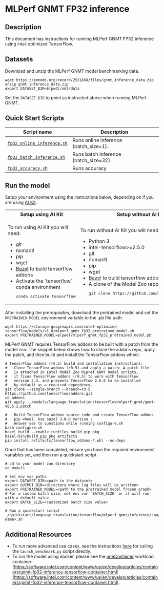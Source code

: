 <!--- 0. Title -->
# MLPerf GNMT FP32 inference

<!-- 10. Description -->
## Description

This document has instructions for running MLPerf GNMT FP32 inference using
Intel-optimized TensorFlow.

<!--- 30. Datasets -->
## Datasets

Download and unzip the MLPerf GNMT model benchmarking data.

```
wget https://zenodo.org/record/2531868/files/gnmt_inference_data.zip
unzip gnmt_inference_data.zip
export DATASET_DIR=$(pwd)/nmt/data
```

Set the `DATASET_DIR` to point as instructed above  when running MLPerf GNMT.

<!--- 40. Quick Start Scripts -->
## Quick Start Scripts

| Script name | Description |
|-------------|-------------|
| [`fp32_online_inference.sh`](/quickstart/language_translation/tensorflow/mlperf_gnmt/inference/cpu/fp32/fp32_online_inference.sh) | Runs online inference (batch_size=1). |
| [`fp32_batch_inference.sh`](/quickstart/language_translation/tensorflow/mlperf_gnmt/inference/cpu/fp32/fp32_batch_inference.sh) | Runs batch inference (batch_size=32). |
| [`fp32_accuracy.sh`](/quickstart/language_translation/tensorflow/mlperf_gnmt/inference/cpu/fp32/fp32_accuracy.sh) | Runs accuracy |

<!--- 50. AI Kit -->
## Run the model

Setup your environment using the instructions below, depending on if you are
using [AI Kit](/docs/general/tensorflow/AIKit.md):

<table>
  <tr>
    <th>Setup using AI Kit</th>
    <th>Setup without AI Kit</th>
  </tr>
  <tr>
    <td>
      <p>To run using AI Kit you will need:</p>
      <ul>
        <li>git
        <li>numactl
        <li>pip
        <li>wget
        <li><a href="https://bazel.build/">Bazel</a> to build tensorflow addons
        <li>Activate the `tensorflow` conda environment
        <pre>conda activate tensorflow</pre>
      </ul>
    </td>
    <td>
      <p>To run without AI Kit you will need:</p>
      <ul>
        <li>Python 3
        <li>intel-tensorflow>=2.5.0
        <li>git
        <li>numactl
        <li>pip
        <li>wget
        <li><a href="https://bazel.build/">Bazel</a> to build tensorflow addons
        <li>A clone of the Model Zoo repo<br />
        <pre>git clone https://github.com/IntelAI/models.git</pre>
      </ul>
    </td>
  </tr>
</table>

After installing the prerequisites, download the pretrained model and set
the `PRETRAINED_MODEL` environment variable to the .pb file path:
```
wget https://storage.googleapis.com/intel-optimized-tensorflow/models/v1_8/mlperf_gnmt_fp32_pretrained_model.pb
export PRETRAINED_MODEL=$(pwd)/mlperf_gnmt_fp32_pretrained_model.pb
```

MLPerf GNMT requires TensorFlow addons to be built with a patch from the model
zoo. The snippet below shows how to clone the addons repo, apply the patch, and
then build and install the TensorFlow addons wheel.
```
# TensorFlow addons (r0.5) build and installation instructions:
#   Clone TensorFlow addons (r0.5) and apply a patch: A patch file
#   is attached in Intel Model Zoo MLpref GNMT model scripts,
#   it fixes TensorFlow addons (r0.5) to work with TensorFlow
#   version 2.3, and prevents TensorFlow 2.0.0 to be installed
#   by default as a required dependency.
git clone --single-branch --branch=r0.5 https://github.com/tensorflow/addons.git
cd addons
git apply ../models/language_translation/tensorflow/mlperf_gnmt/gnmt-v0.5.2.patch

#   Build TensorFlow addons source code and create TensorFlow addons
#   pip wheel. Use bazel 3.0.0 version :
#   Answer yes to questions while running configure.sh
bash configure.sh
bazel build --enable_runfiles build_pip_pkg
bazel-bin/build_pip_pkg artifacts
pip install artifacts/tensorflow_addons-*.whl --no-deps
```

Once that has been completed, ensure you have the required environment variables
set, and then run a quickstart script.

```
# cd to your model zoo directory
cd models

# Set env var paths
export DATASET_DIR=<path to the dataset>
export OUTPUT_DIR=<directory where log files will be written>
export PRETRAINED_MODEL=<path to the pretrained model frozen graph>
# For a custom batch size, set env var `BATCH_SIZE` or it will run with a default value.
export BATCH_SIZE=<customized batch size value>

# Run a quickstart script
./quickstart/language_translation/tensorflow/mlperf_gnmt/inference/cpu/fp32/<script name>.sh
```

<!--- 90. Resource Links-->
## Additional Resources

* To run more advanced use cases, see the instructions [here](Advanced.md)
  for calling the `launch_benchmark.py` script directly.
* To run the model using docker, please see the [oneContainer](http://software.intel.com/containers)
  workload container:<br />
  [https://software.intel.com/content/www/us/en/develop/articles/containers/gnmt-fp32-inference-tensorflow-container.html](https://software.intel.com/content/www/us/en/develop/articles/containers/gnmt-fp32-inference-tensorflow-container.html).

